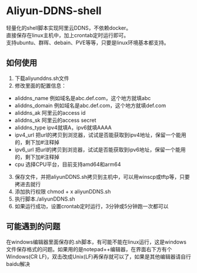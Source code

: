 # Aliyun-DDNS-shell
轻量化的shell脚本实现阿里云DDNS，不依赖docker。  
直接保存在linux主机中，加上crontab定时运行即可。  
支持ubuntu、群晖、debain、PVE等等，只要是linux环境基本都支持。  

## 如何使用  

1. 下载aliyunddns.sh文件  
2. 修改里面的配置信息：  
  - aliddns_name    例如域名是abc.def.com，这个地方就填abc
  - aliddns_domain  例如域名是abc.def.com，这个地方就填def.com
  - aliddns_ak      阿里云的access id
  - aliddns_sk      阿里云的access secret
  - aliddns_type    ipv4就填A，ipv6就填AAAA
  - ipv4_url        把url的拷贝到浏览器，试试是否能获取到ipv4地址，保留一个能用的，剩下加#注释掉
  - ipv6_url        把url的拷贝到浏览器，试试是否能获取到ipv6地址，保留一个能用的，剩下加#注释掉
  - cpu             选择CPU平台，目前支持amd64和arm64
3. 保存文件，并把aliyunDDNS.sh拷贝到主机中，可以用winscp或tftp等，只要拷进去就行  
4. 添加执行权限 chmod + x aliyunDDNS.sh
5. 执行脚本./aliyunDDNS.sh
6. 如果运行成功，设置crontab定时运行，3分钟或5分钟跑一次都可以

## 可能遇到的问题

在windows编辑器里面保存的.sh脚本，有可能不能在linux运行，这是windows文件保存格式的问题。如果用的是notepad++编辑器，在界面右下方有个Windows(CR LF)，双击改成Unix(LF)再保存就可以了，如果是其他编辑器请自行baidu解决
